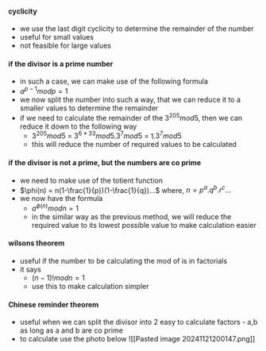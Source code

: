
#### cyclicity
- we use the last digit cyclicity to determine the remainder of the number
- useful for small values
- not feasible for large values

#### if the divisor is a prime number
- in such a case, we can make use of the following formula
- $a^{p-1}mod p = 1$
- we now split the number into such a way, that we can reduce it to a smaller values to determine the remainder
- if we need to calculate the remainder of the $3^{205}mod 5$, then we can reduce it down to the following way
	- $3^{205}mod 5$ = $3^{6*33}mod5$.$3^7mod5$ = 1.$3^7mod5$
	- this will reduce the number of required values to be calculated

#### if the divisor is not a prime, but the numbers are co prime
- we need to make use of the totient function
- $\phi(n) = n(1-\frac{1}{p})(1-\frac{1}{q})...$ where, $n=p^a.q^b.r^c...$
- we now have the formula
	- $a^{\phi(n)}mod n = 1$
	- in the similar way as the previous method, we will reduce the required value to its lowest possible value to make calculation easier

#### wilsons theorem
- useful if the number to be calculating the mod of is in factorials
- it says
	- $(n-1)!mod n = 1$
	- use this to make calculation simpler

#### Chinese reminder theorem
- useful when we can split the divisor into 2 easy to calculate factors - a,b as long as a and b are co prime
- to calculate use the photo below
![[Pasted image 20241121200147.png]]